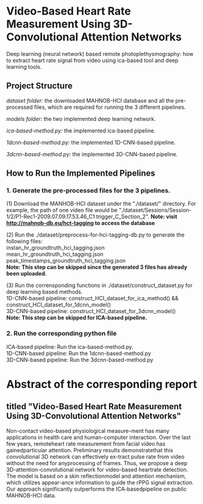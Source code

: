 # Video-Based Heart Rate Measurement Using 3D-Convolutional Attention Networks
Deep learning (neural network) based remote photoplethysmography: how to extract heart rate signal from video using ica-based tool and deep learning tools.

## Project Structure

*dataset folder:* the downloaded MAHNOB-HCI database and all the pre-processed files, which are required for running the 3 different pipelines.

*models folder:* the two implemented deep learning network.

*ica-based-method.py:* the implemented ica-based pipeline.

*1dcnn-based-method.py:* the implemented 1D-CNN-based pipeline.

*3dcnn-based-method.py:* the implemented 3D-CNN-based pipeline.

## How to Run the Implemented Pipelines

### 1. Generate the pre-processed files for the 3 pipelines.
(1) Download the MANHOB-HCI dataset under the "./dataset/" directory. For example, the path of one video file would be "./dataset/Sessions/Session-1/2/P1-Rec1-2009.07.09.17.53.46_C1 trigger_C_Section_2".
**Note: visit http://mahnob-db.eu/hct-tagging to access the database**

(2) Run the ./dataset/preprocess-for-hci-tagging-db.py to generate the following files:  
	instan_hr_groundtruth_hci_tagging.json  
	mean_hr_groundtruth_hci_tagging.json  
	peak_timestamps_groundtruth_hci_tagging.json  
**Note: This step can be skipped since the generated 3 files has already been uploaded.**

(3) Run the corrensponding functions in ./dataset/construct_dataset.py for deep learning based methods.  
	1D-CNN-based pipeline: construct_HCI_dataset_for_ica_method() && construct_HCI_dataset_for_1dcnn_model()  
	3D-CNN-based pipeline: construct_HCI_dataset_for_3dcnn_model()  
**Note: This step can be skipped for ICA-based pipeline.**

### 2. Run the corresponding python file  
ICA-based pipeline: Run the ica-based-method.py.  
1D-CNN-based pipeline: Run the 1dcnn-based-method.py  
3D-CNN-based pipeline: Run the 3dcnn-based-method.py  

# Abstract of the corresponding report
## titled "Video-Based Heart Rate Measurement Using 3D-Convolutional Attention Networks" 
Non-contact video-based physiological measure-ment has many applications in health care and human-computer interaction. Over the last few years, remoteheart rate measurement from facial video has gainedparticular attention.  Preliminary results demonstratethat this convolutional 3D network can effectively ex-tract pulse rate from video without the need for anyprocessing of frames. 
Thus, we propose a deep 3D-attention-convolutional network for video-based heartrate detection. The model is based on a skin reflectionmodel and attention mechanism, which utilizes appear-ance information to guide the rPPG signal extraction. Our approach significantly outperforms the ICA-basedpipeline on public MAHNOB-HCI data.

